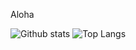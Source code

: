 Aloha 

![Github stats](https://github-readme-stats.vercel.app/api?username=HPieniazek&show_icons=true&bg_color=0D1117&theme=radical&hide_border=true&count_private=true)
![Top Langs](https://github-readme-stats.vercel.app/api/top-langs/?username=HPieniazek&show_icons=true&bg_color=0D1117&theme=radical&hide_border=true&count_private=true)


<!---
HPieniazek/HPieniazek is a ✨ special ✨ repository because its `README.md` (this file) appears on your GitHub profile.
You can click the Preview link to take a look at your changes.
--->

